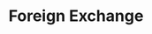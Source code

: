 ---
layout: project
title: Foreign Exchange
credit: Production Designer
portfolio: Film
img_src: /assets/images/Fex6A.jpg
portfolio_order: 1
---